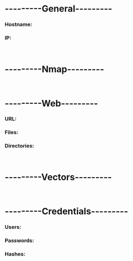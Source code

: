 <h1>---------General---------</h1>
<h3>Hostname:</h3>
<h3>IP:</h3>

<br>
<h1>---------Nmap---------</h1>


<br>
<h1>---------Web---------</h1>
<h3>URL:</h3>
<h3>Files:</h3>
<h3>Directories:</h3>


<br>
<h1>---------Vectors---------</h1>



<br>
<h1>---------Credentials---------</h1>
<h3>Users:</h3>
<h3>Passwords:</h3>
<h3>Hashes:</h3>